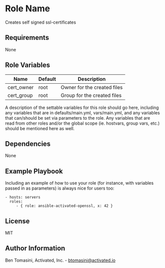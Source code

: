 Role Name
=========

Creates self signed ssl-certificates

Requirements
------------

None

Role Variables
--------------

| Name | Default | Description |
| --- | --- | --- |
|cert_owner | root | Owner for the created files |
|cert_group | root | Group for the created files |

A description of the settable variables for this role should go here, including any variables that are in defaults/main.yml, vars/main.yml, and any variables that can/should be set via parameters to the role. Any variables that are read from other roles and/or the global scope (ie. hostvars, group vars, etc.) should be mentioned here as well.

Dependencies
------------

None

Example Playbook
----------------

Including an example of how to use your role (for instance, with variables passed in as parameters) is always nice for users too:

    - hosts: servers
      roles:
         - { role: ansible-activated-openssl, x: 42 }

License
-------

MIT

Author Information
------------------

Ben Tomasini, Activated, Inc. - [btomasini@activated.io](mailto:btomasini@activated.io)
